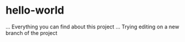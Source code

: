 # hello-world
...
Everything you can find about this project ...
Trying editing on a new branch of the project
